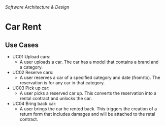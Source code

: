 *Software Architecture & Design*
# Car Rent 
## Use Cases
- UC01 Upload cars:
    - A user uploads a car. The car has a model that contains a brand and a category.
- UC02 Reserve cars:
    - A user reserves a car of a specified category and date (from/to). The reservation is for any car in that category.
- UC03 Pick up car:
    - A user picks a reserved car up. This converts the reservation into a rental contract and unlocks the car.
- UC04 Bring back car:
    - A user brings the car he rented back. This triggers the creation of a return form that includes damages and will be attached to the retal contract.